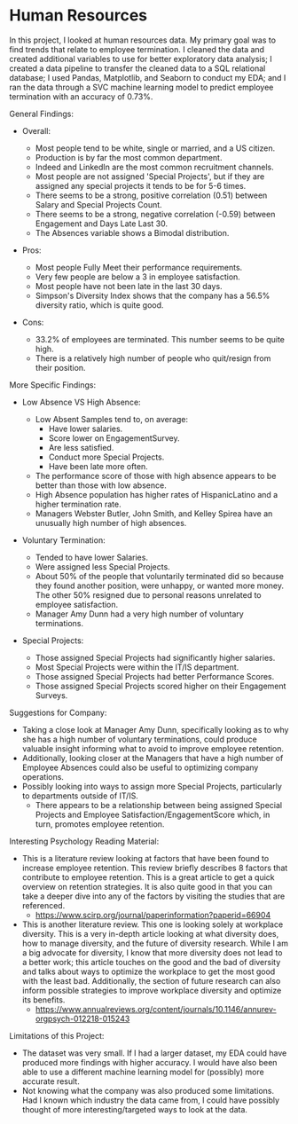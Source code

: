 # Human Resources
In this project, I looked at human resources data. My primary goal was to find trends that relate to employee termination. I cleaned the data and created additional variables to use for better exploratory data analysis; I created a data pipeline to transfer the cleaned data to a SQL relational database; I used Pandas, Matplotlib, and Seaborn to conduct my EDA; and I ran the data through a SVC machine learning model to predict employee termination with an accuracy of 0.73%.

General Findings:
- Overall:
  -  Most people tend to be white, single or married, and a US citizen.
  -  Production is by far the most common department.
  -  Indeed and LinkedIn are the most common recruitment channels.
  -  Most people are not assigned 'Special Projects', but if they are assigned any special projects it tends to be for 5-6 times.
  -  There seems to be a strong, positive correlation (0.51) between Salary and Special Projects Count.
  -  There seems to be a strong, negative correlation (-0.59) between Engagement and Days Late Last 30.
  -  The Absences variable shows a Bimodal distribution.

- Pros:
    - Most people Fully Meet their performance requirements.
    - Very few people are below a 3 in employee satisfaction.
    - Most people have not been late in the last 30 days.
    - Simpson's Diversity Index shows that the company has a 56.5% diversity ratio, which is quite good.
  
- Cons:
    - 33.2% of employees are terminated. This number seems to be quite high.
    - There is a relatively high number of people who quit/resign from their position.

More Specific Findings: 
- Low Absence VS High Absence:
  - Low Absent Samples tend to, on average:
    - Have lower salaries.
    - Score lower on EngagementSurvey.
    - Are less satisfied.
    - Conduct more Special Projects.
    - Have been late more often.
   - The performance score of those with high absence appears to be better than those with low absence.
   - High Absence population has higher rates of HispanicLatino and a higher termination rate.
   - Managers Webster Butler, John Smith, and Kelley Spirea have an unusually high number of high absences.

- Voluntary Termination:
  - Tended to have lower Salaries.
  - Were assigned less Special Projects.
  - About 50% of the people that voluntarily terminated did so because they found another position, were unhappy, or wanted more money. The other 50% resigned due to personal reasons unrelated to employee satisfaction.
  - Manager Amy Dunn had a very high number of voluntary terminations.

- Special Projects:
  - Those assigned Special Projects had significantly higher salaries.
  - Most Special Projects were within the IT/IS department.
  - Those assigned Special Projects had better Performance Scores.
  - Those assigned Special Projects scored higher on their Engagement Surveys.
 
Suggestions for Company:
- Taking a close look at Manager Amy Dunn, specifically looking as to why she has a high number of voluntary terminations, could produce valuable insight informing what to avoid to improve employee retention.
- Additionally, looking closer at the Managers that have a high number of Employee Absences could also be useful to optimizing company operations.
- Possibly looking into ways to assign more Special Projects, particularly to departments outside of IT/IS.
  - There appears to be a relationship between being assigned Special Projects and Employee Satisfaction/EngagementScore which, in turn, promotes employee retention.

Interesting Psychology Reading Material:
- This is a literature review looking at factors that have been found to increase employee retention. This review briefly describes 8 factors that contribute to employee retention. This is a great article to get a quick overview on retention strategies. It is also quite good in that you can take a deeper dive into any of the factors by visiting the studies that are referenced.
  - https://www.scirp.org/journal/paperinformation?paperid=66904
- This is another literature review. This one is looking solely at workplace diversity. This is a very in-depth article looking at what diversity does, how to manage diversity, and the future of diversity research. While I am a big advocate for diversity, I know that more diversity does not lead to a better work; this article touches on the good and the bad of diversity and talks about ways to optimize the workplace to get the most good with the least bad. Additionally, the section of future research can also inform possible strategies to improve workplace diversity and optimize its benefits.
  - https://www.annualreviews.org/content/journals/10.1146/annurev-orgpsych-012218-015243
 
Limitations of this Project:
- The dataset was very small. If I had a larger dataset, my EDA could have produced more findings with higher accuracy. I would have also been able to use a different machine learning model for (possibly) more accurate result.
- Not knowing what the company was also produced some limitations. Had I known which industry the data came from, I could have possibly thought of more interesting/targeted ways to look at the data.
